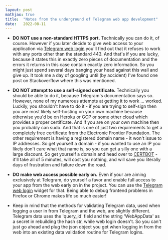 ```yaml
---
layout: post
mathjax: true
title:  "Notes from the underground of Telegram web app development"
date:   2022-08-11
---
```


* **DO NOT use a non-standard HTTPS port.** Technically you can do it, of course. However if you later decide to give web access to your application via [Telegram web login](https://core.telegram.org/widgets/login) you'll find out that it refuses to work with any ports other than the standard 443. And that's if you are lucky, because it states this in exactly zero pieces of documentation and the errors it returns in this case contain exactly zero information. So you might just spend several days banging your head against this wall and give up. It took me a day of googling until (by accident) I've found one post on Stackoverflow where this was mentioned.

* **DO NOT attempt to use a self-signed certificate.** Technically you should be able to do it, because Telegram's documentation says so. However, none of my numerous attempts at getting it to work ... worked. Luckily, you shouldn't have to do it - if you are trying to self-sign then you are most likely self-hosting on your own machine because otherwise you'd be on Heroku or GCP or some other cloud which provides a proper certificate. And if you are on your own machine then you probably can sudo. And that is one of just two requirements to get a completely free certificate from the Electronic Frontier Foundation. The other requirement is having a registered domain name - it won't issue to IP addresses. So get yourself a domain - if you wanted to use an IP you likely don't care what that name is, so you can get a silly one with a large discount. So get yourself a domain and head over to [CERTBOT](https://certbot.eff.org/) - it'll take all of 5 minutes, will cost you nothing, and will save you literally days of frustration and failure down the road.

* **DO make web access possible early on.** Even if your are aiming exclusively at Telegram, do yourself a favor and enable full access to your app from the web early on in the project. You can use the [Telegram web login](https://core.telegram.org/widgets/login) widget for that. Being able to debug frontend problems in Firefox or Chrome makes life so much easier!

* Keep in mind that the methods for validating Telegram data, used when logging a user in from Telegram and the web, are slightly different. Telegram data uses the 'query_id' field and the string 'WebAppData' as a secret in rebuilding the hash str, while web login doesn't. So you can't just go ahead and plug the json object you get when logging in from the web into an existing data validation routine for Telegram logins.